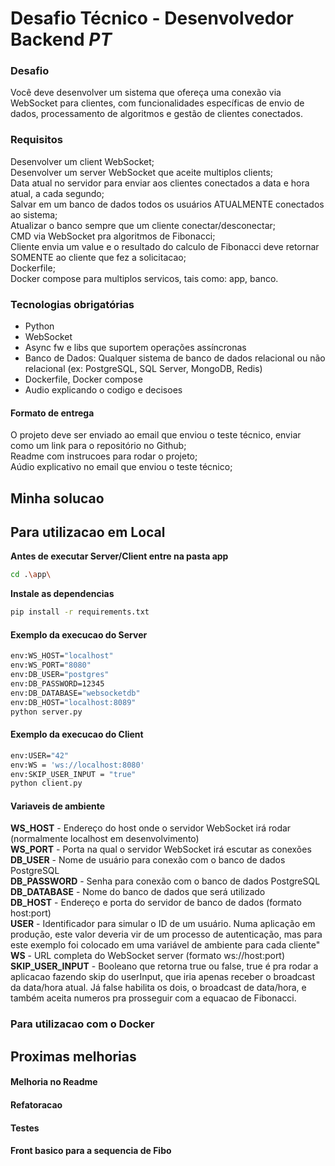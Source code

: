 # Desafio Técnico - Desenvolvedor Backend _PT_

### Desafio
Você deve desenvolver um sistema que ofereça uma conexão via WebSocket para clientes, com funcionalidades específicas de envio de dados, processamento de algoritmos e gestão de clientes conectados.

### Requisitos
Desenvolver um client WebSocket;  
Desenvolver um server WebSocket que aceite multiplos clients;  
Data atual no servidor para enviar aos clientes conectados a data e hora atual, a cada segundo;  
Salvar em um banco de dados todos os usuários ATUALMENTE conectados ao sistema;  
Atualizar o banco sempre que um cliente conectar/desconectar;  
CMD via WebSocket pra algoritmos de Fibonacci;  
Cliente envia um value e o resultado do calculo de Fibonacci deve retornar SOMENTE ao cliente que fez a solicitacao;  
Dockerfile;  
Docker compose para multiplos servicos, tais como: app, banco.
### Tecnologias obrigatórias
- Python
- WebSocket
- Async fw e libs que suportem operações assíncronas
- Banco de Dados: Qualquer sistema de banco de dados relacional ou não relacional (ex: PostgreSQL, SQL Server, MongoDB, Redis)
- Dockerfile, Docker compose
- Audio explicando o codigo e decisoes

#### Formato de entrega
O projeto deve ser enviado ao email que enviou o teste técnico, enviar como um link para o repositório no Github;  
Readme com instrucoes para rodar o projeto;  
Aúdio explicativo no email que enviou o teste técnico;  

## Minha solucao

## Para utilizacao em Local

**Antes de executar Server/Client entre na pasta app**
```bash
cd .\app\
```
**Instale as dependencias**
```bash
pip install -r requirements.txt
```
#### Exemplo da execucao do Server
```bash
env:WS_HOST="localhost"  
env:WS_PORT="8080"  
env:DB_USER="postgres"  
env:DB_PASSWORD=12345  
env:DB_DATABASE="websocketdb"  
env:DB_HOST="localhost:8089"  
python server.py  
```
#### Exemplo da execucao do Client
```bash
env:USER="42"  
env:WS = 'ws://localhost:8080'  
env:SKIP_USER_INPUT = "true"  
python client.py  
```
#### Variaveis de ambiente
**WS_HOST** - Endereço do host onde o servidor WebSocket irá rodar (normalmente localhost em desenvolvimento)  
**WS_PORT** - Porta na qual o servidor WebSocket irá escutar as conexões  
**DB_USER** -   Nome de usuário para conexão com o banco de dados PostgreSQL  
**DB_PASSWORD** - Senha para conexão com o banco de dados PostgreSQL  
**DB_DATABASE** - Nome do banco de dados que será utilizado  
**DB_HOST** - Endereço e porta do servidor de banco de dados (formato host:port)  
**USER** - Identificador para simular o ID de um usuário. Numa aplicação em produção, este valor deveria vir de um processo de autenticação, mas para este exemplo foi colocado em uma variável de ambiente para cada cliente"  
**WS** - URL completa do WebSocket server (formato ws://host:port)  
**SKIP_USER_INPUT** - Booleano que retorna true ou false, true é pra rodar a aplicacao fazendo skip do userInput, que iria apenas receber o broadcast da data/hora atual. Já false habilita os dois, o broadcast de data/hora, e também aceita numeros pra prosseguir com a equacao de Fibonacci.
### Para utilizacao com o Docker

## Proximas melhorias
#### Melhoria no Readme
#### Refatoracao  
#### Testes  
#### Front basico para a sequencia de Fibo  
